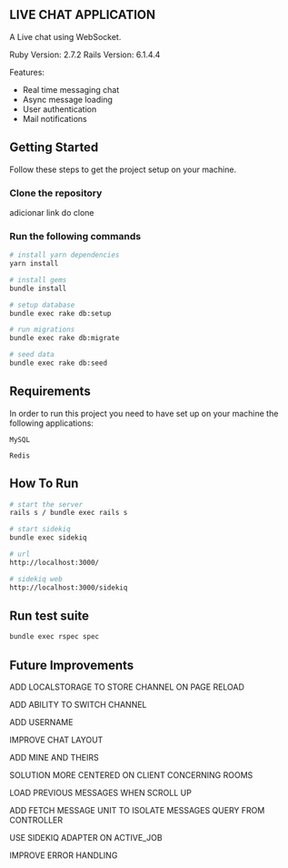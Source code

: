 ## LIVE CHAT APPLICATION

A Live chat using WebSocket.

Ruby Version: 2.7.2
Rails Version: 6.1.4.4


Features:
* Real time messaging chat
* Async message loading
* User authentication
* Mail notifications

## Getting Started
Follow these steps to get the project setup on your machine.

### Clone the repository
adicionar link do clone

### Run the following commands
```bash
# install yarn dependencies
yarn install

# install gems
bundle install

# setup database
bundle exec rake db:setup

# run migrations
bundle exec rake db:migrate

# seed data
bundle exec rake db:seed
```

## Requirements
In order to run this project you need to have set up on your machine the following applications:

`MySQL`

`Redis`

## How To Run
```bash
# start the server
rails s / bundle exec rails s

# start sidekiq
bundle exec sidekiq

# url
http://localhost:3000/

# sidekiq web
http://localhost:3000/sidekiq
```

## Run test suite
```bash
bundle exec rspec spec
```

## Future Improvements

ADD LOCALSTORAGE TO STORE CHANNEL ON PAGE RELOAD

ADD ABILITY TO SWITCH CHANNEL

ADD USERNAME

IMPROVE CHAT LAYOUT

ADD MINE AND THEIRS

SOLUTION MORE CENTERED ON CLIENT CONCERNING ROOMS

LOAD PREVIOUS MESSAGES WHEN SCROLL UP

ADD FETCH MESSAGE UNIT TO ISOLATE MESSAGES QUERY FROM CONTROLLER

USE SIDEKIQ ADAPTER ON ACTIVE_JOB

IMPROVE ERROR HANDLING